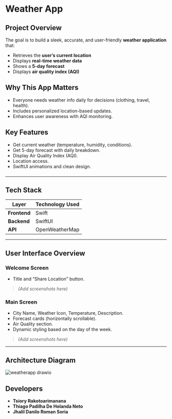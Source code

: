 # Weather App

## Project Overview
The goal is to build a sleek, accurate, and user-friendly **weather application** that:
- Retrieves the **user’s current location**
- Displays **real-time weather data**
- Shows a **5-day forecast**
- Displays **air quality index (AQI)**

##  Why This App Matters

- Everyone needs weather info daily for decisions (clothing, travel, health).
- Includes personalized location-based updates.
- Enhances user awareness with AQI monitoring.

## Key Features
- Get current weather (temperature, humidity, conditions).
- Get 5-day forecast with daily breakdown.
- Display Air Quality Index (AQI).
- Location access.
- SwiftUI animations and clean design.

  
### 

---

## Tech Stack

| Layer         | Technology Used |
|--------------|----------------|
| **Frontend**  | Swift |
| **Backend**   | SwiftUI |
| **API**       | OpenWeatherMap |

---
## User Interface Overview

### Welcome Screen
- Title and “Share Location” button.
> *(Add screenshots here)*

### Main Screen
- City Name, Weather Icon, Temperature, Description.
- Forecast cards (horizontally scrollable).
- Air Quality section.
- Dynamic styling based on the day of the week.

> *(Add screenshots here)*

---

## Architecture Diagram
![weatherapp drawio](https://github.com/user-attachments/assets/4c687f2c-e73a-4620-bd89-0a504bfafa9c)

## Developers 
- **Tsiory Rakotoarimanana**  
- **Thiago Padilha De Holanda Neto**
- **Jhalil Danilo Roman Soria**  
 


